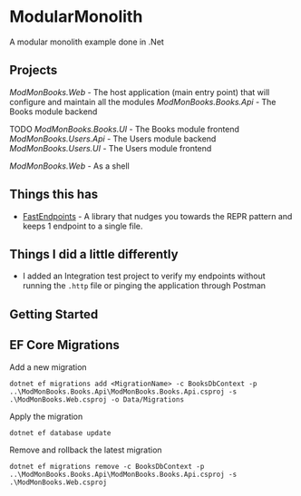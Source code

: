 # ModularMonolith
A modular monolith example done in .Net

## Projects
_ModMonBooks.Web_ - The host application (main entry point) that will configure and maintain all the modules
_ModMonBooks.Books.Api_ - The Books module backend

TODO
_ModMonBooks.Books.UI_ - The Books module frontend
_ModMonBooks.Users.Api_ - The Users module backend
_ModMonBooks.Users.UI_ - The Users module frontend

_ModMonBooks.Web_ - As a shell

## Things this has
- [FastEndpoints](https://github.com/FastEndpoints/FastEndpoints) - A library that nudges you towards the REPR pattern and keeps 1 endpoint to a single file.

## Things I did a little differently
- I added an Integration test project to verify my endpoints without running the `.http` file or pinging the application through Postman


## Getting Started


## EF Core Migrations
Add a new migration
```
dotnet ef migrations add <MigrationName> -c BooksDbContext -p ..\ModMonBooks.Books.Api\ModMonBooks.Books.Api.csproj -s .\ModMonBooks.Web.csproj -o Data/Migrations
```
Apply the migration
```
dotnet ef database update
```

Remove and rollback the latest migration
```
dotnet ef migrations remove -c BooksDbContext -p ..\ModMonBooks.Books.Api\ModMonBooks.Books.Api.csproj -s .\ModMonBooks.Web.csproj
```
